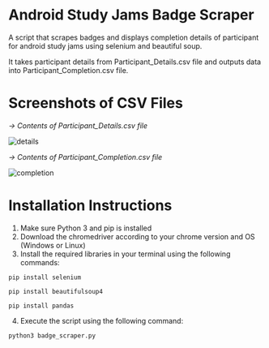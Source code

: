 # Android Study Jams Badge Scraper
A script that scrapes badges and displays completion details of participant for android study jams using selenium and beautiful soup.

It takes participant details from Participant_Details.csv file and outputs data into Participant_Completion.csv file. 


# Screenshots of CSV Files

*-> Contents of Participant_Details.csv file*

![details](https://user-images.githubusercontent.com/62807226/144016029-e8b03c4b-af31-4196-a8a7-1cdf391e8710.png)


*-> Contents of Participant_Completion.csv file*

![completion](https://user-images.githubusercontent.com/62807226/144016313-a072fa86-c8b2-4372-994a-1f742dd98750.png)

# Installation Instructions

1. Make sure Python 3 and pip is installed
2. Download the chromedriver according to your chrome version and OS (Windows or Linux)
3. Install the required libraries in your terminal using the following commands:
 
`pip install selenium`

`pip install beautifulsoup4`

`pip install pandas`

4. Execute the script using the following command:

`python3 badge_scraper.py`

 

